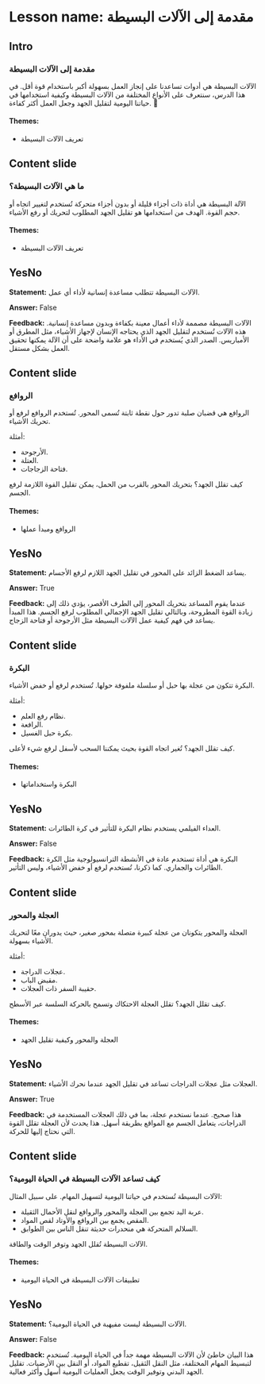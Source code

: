 # Lesson name: مقدمة إلى الآلات البسيطة

## Intro

### مقدمة إلى الآلات البسيطة

الآلات البسيطة هي أدوات تساعدنا على إنجاز العمل بسهولة أكبر باستخدام قوة أقل. في هذا الدرس، سنتعرف على الأنواع المختلفة من الآلات البسيطة وكيفية استخدامها في حياتنا اليومية لتقليل الجهد وجعل العمل أكثر كفاءة. 🌟

#### **Themes:**
- تعريف الآلات البسيطة

## Content slide

### ما هي الآلات البسيطة؟

الآلة البسيطة هي أداة ذات أجزاء قليلة أو بدون أجزاء متحركة تُستخدم لتغيير اتجاه أو حجم القوة. الهدف من استخدامها هو تقليل الجهد المطلوب لتحريك أو رفع الأشياء.

#### **Themes:**
- تعريف الآلات البسيطة

## YesNo

**Statement:** الآلات البسيطة تتطلب مساعدة إنسانية لأداء أي عمل.

**Answer:** False

**Feedback:**
الآلات البسيطة مصممة لأداء أعمال معينة بكفاءة وبدون مساعدة إنسانية. هذه الآلات تُستخدم لتقليل الجهد الذي يحتاجه الإنسان لإجهاز الأشياء، مثل المطرق أو الأمباريس. الصدر الذي يُستخدم في الأداء هو علامة واضحة على أن الآلة يمكنها تحقيق العمل بشكل مستقل.


## Content slide

### الروافع

الروافع هي قضبان صلبة تدور حول نقطة ثابتة تُسمى المحور. تُستخدم الروافع لرفع أو تحريك الأشياء.

أمثلة:
- الأرجوحة.
- العتلة.
- فتاحة الزجاجات.

كيف تقلل الجهد؟
بتحريك المحور بالقرب من الحمل، يمكن تقليل القوة اللازمة لرفع الجسم.

#### **Themes:**
- الروافع ومبدأ عملها

## YesNo

**Statement:** يساعد الضغط الزائد على المحور في تقليل الجهد اللازم لرفع الأجسام.

**Answer:** True

**Feedback:**
عندما يقوم المساعد بتحريك المحور إلى الطرف الأقصر، يؤدي ذلك إلى زيادة القوة المطروحة، وبالتالي تقليل الجهد الإجمالي المطلوب لرفع الجسم. هذا المبدأ يساعد في فهم كيفية عمل الآلات البسيطة مثل الأرجوحة أو فتاحة الزجاج.


## Content slide

### البكرة

البكرة تتكون من عجلة بها حبل أو سلسلة ملفوفة حولها. تُستخدم لرفع أو خفض الأشياء.

أمثلة:
- نظام رفع العلم.
- الرافعة.
- بكرة حبل الغسيل.

كيف تقلل الجهد؟
تُغير اتجاه القوة بحيث يمكننا السحب لأسفل لرفع شيء لأعلى.

#### **Themes:**
- البكرة واستخداماتها

## YesNo

**Statement:** العداء الفيلمي يستخدم نظام البكرة للتأثير في كرة الطائرات.

**Answer:** False

**Feedback:**
البكرة هي أداة تستخدم عادة في الأنشطة الترانسيولوجية مثل الكرة الطائرات والجماري. كما ذكرنا، تُستخدم لرفع أو خفض الأشياء، وليس التأثير.


## Content slide

### العجلة والمحور

العجلة والمحور يتكونان من عجلة كبيرة متصلة بمحور صغير، حيث يدوران معًا لتحريك الأشياء بسهولة.

أمثلة:
- عجلات الدراجة.
- مقبض الباب.
- حقيبة السفر ذات العجلات.

كيف تقلل الجهد؟
تقلل العجلة الاحتكاك وتسمح بالحركة السلسة عبر الأسطح.

#### **Themes:**
- العجلة والمحور وكيفية تقليل الجهد

## YesNo

**Statement:** العجلات مثل عجلات الدراجات تساعد في تقليل الجهد عندما نحرك الأشياء.

**Answer:** True

**Feedback:**
هذا صحيح. عندما نستخدم عجلة، بما في ذلك العجلات المستخدمة في الدراجات، يتعامل الجسم مع المواقع بطريقة أسهل. هذا يحدث لأن العجلة تقلل القوة التي نحتاج إليها للحركة.


## Content slide

### كيف تساعد الآلات البسيطة في الحياة اليومية؟

الآلات البسيطة تُستخدم في حياتنا اليومية لتسهيل المهام. على سبيل المثال:
- عربة اليد تجمع بين العجلة والمحور والروافع لنقل الأحمال الثقيلة.
- المقص يجمع بين الروافع والأوتاد لقص المواد.
- السلالم المتحركة هي منحدرات حديثة تنقل الناس بين الطوابق.

الآلات البسيطة تُقلل الجهد وتوفر الوقت والطاقة.

#### **Themes:**
- تطبيقات الآلات البسيطة في الحياة اليومية

## YesNo

**Statement:** الآلات البسيطة ليست مفيهبة في الحياة اليومية؟.

**Answer:** False

**Feedback:**
هذا البيان خاطئ لأن الآلات البسيطة مهمة جداً في الحياة اليومية. تُستخدم لتبسيط المهام المختلفة، مثل النقل الثقيل، تقطيع المواد، أو النقل بين الأرضيات. تقليل الجهد البدني وتوفير الوقت يجعل العمليات اليومية أسهل وأكثر فعالية.

